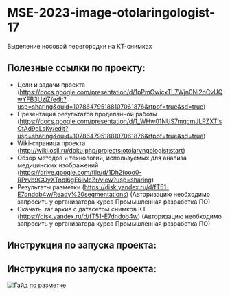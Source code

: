 # MSE-2023-image-otolaringologist-17
Выделение носовой перегородки на КТ-снимках

## Полезные ссылки по проекту:
  - Цели и задачи проекта (https://docs.google.com/presentation/d/1pPmOwicxTL7Wjn0Ni2oCvUQwYFB3UzjZ/edit?usp=sharing&ouid=107864795188107061876&rtpof=true&sd=true)
  - Презентация результатов проделанной работы (https://docs.google.com/presentation/d/1_WHw01NUS7mgcmJLPZXTisCtAd9oLsKy/edit?usp=sharing&ouid=107864795188107061876&rtpof=true&sd=true)
  - Wiki-страница проекта (http://wiki.osll.ru/doku.php/projects:otolaryngologist:start)
  - Обзор методов и технологий, используемых для анализа медицинских изображений (https://drive.google.com/file/d/1Dh2fooo0-RPrvb9GOyXTndl6gE6iMcZr/view?usp=sharing)
  - Результаты  разметки (https://disk.yandex.ru/d/fT51-E7dndob4w/Ready%20segmentations) (Авторизацию необходимо запросить у организатора курса Промышленная разработка ПО)
  - Скачать .rar архив с датасетом снимков КТ (https://disk.yandex.ru/d/fT51-E7dndob4w) (Авторизацию необходимо запросить у организатора курса Промышленная разработка ПО)

## Инструкция по запуска проекта:

## Инструкция по запуска проекта:
  [![Гайд по разметке](https://drive.google.com/file/d/1hXlwFlcFOVRATSdUVm7wRRlWJSWzrC5E/view?usp=drive_link)](https://drive.google.com/file/d/1QJqGcr3TStydcqZCUw6o2UNPHIzSDg0M/view?usp=sharing)
